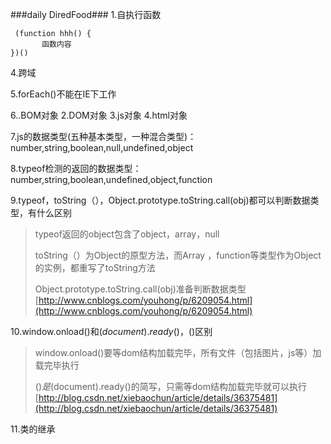 

###daily DiredFood###
1.自执行函数

     (function hhh() {
           函数内容
    })()

4.跨域

5.forEach()不能在IE下工作

6..BOM对象 2.DOM对象 3.js对象 4.html对象 

7.js的数据类型(五种基本类型，一种混合类型)：number,string,boolean,null,undefined,object

8.typeof检测的返回的数据类型：number,string,boolean,undefined,object,function

9.typeof，toString（），Object.prototype.toString.call(obj)都可以判断数据类型，有什么区别
> typeof返回的object包含了object，array，null
> 
> toString（）为Object的原型方法，而Array ，function等类型作为Object的实例，都重写了toString方法
> 
> Object.prototype.toString.call(obj)准备判断数据类型
> [http://www.cnblogs.com/youhong/p/6209054.html](http://www.cnblogs.com/youhong/p/6209054.html)


10.window.onload()和$(document).ready()，$()区别
> window.onload()要等dom结构加载完毕，所有文件（包括图片，js等）加载完毕执行
> 
> $()是$(document).ready()的简写，只需等dom结构加载完毕就可以执行
> [http://blog.csdn.net/xiebaochun/article/details/36375481](http://blog.csdn.net/xiebaochun/article/details/36375481)

11.类的继承



